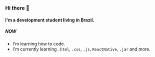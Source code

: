 ### Hi there 👋

#### I'm a development student living in Brazil.

##### NOW

- I'm learning how to code.
- I'm currently learning `.html`, `.css`, `.js`, `ReactNative`, `.jar` and more.